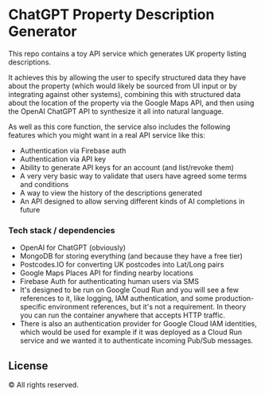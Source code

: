 # ChatGPT Property Description Generator

This repo contains a toy API service which generates UK property listing descriptions.

It achieves this by allowing the user to specify structured data they have about the property (which would likely be sourced from UI input or by integrating against other systems), combining this with structured data about the location of the property via the Google Maps API, and then using the OpenAI ChatGPT API to synthesize it all into natural language.

As well as this core function, the service also includes the following features which you might want in a real API service like this:
- Authentication via Firebase auth
- Authentication via API key
- Ability to generate API keys for an account (and list/revoke them)
- A very very basic way to validate that users have agreed some terms and conditions
- A way to view the history of the descriptions generated
- An API designed to allow serving different kinds of AI completions in future

### Tech stack / dependencies

- OpenAI for ChatGPT (obviously)
- MongoDB for storing everything (and because they have a free tier)
- Postcodes.IO for converting UK postcodes into Lat/Long pairs
- Google Maps Places API for finding nearby locations
- Firebase Auth for authenticating human users via SMS
- It's designed to be run on Google Coud Run and you will see a few references to it, like logging, IAM authentication, and some production-specific environment references, but it's not a requirement. In theory you can run the container anywhere that accepts HTTP traffic.
- There is also an authentication provider for Google Cloud IAM identities, which would be used for example if it was deployed as a Cloud Run service and we wanted it to authenticate incoming Pub/Sub messages.


## License

&copy; All rights reserved.

